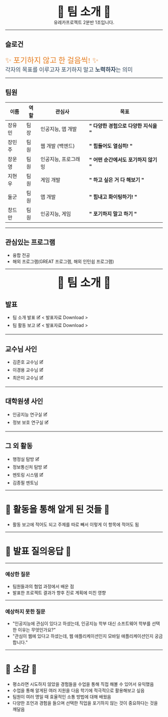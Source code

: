 <div align="center" style="font-size: 36px; font-weight: bold;">
💛 팀 소개 💛
</div>
<div align = "center">
유레카프로젝트 2분반 1조입니다.
</div>

---

## 슬로건
<link href="https://fonts.googleapis.com/css2?family=Playfair+Display&family=Roboto&family=Lobster&display=swap" rel="stylesheet">

<div style="font-family: 'Lobster', cursive; font-size: 24px; color: #e67e22;">
✨ 포기하지 않고 한 걸음씩! ✨
</div>

<div style="font-family: 'Roboto', sans-serif; font-size: 18px; color: #34495e;">
각자의 목표를 이루고자 포기하지 말고 <strong>노력하자</strong>는 의미
</div>


---

## 팀원
|  이름  | 역할 |       관심사        |                  목표                   |
|--------|------|---------------------|----------------------------------------|
| 장유민 | 팀장  |   인공지능, 앱 개발   | **" 다양한 경험으로 다양한 지식을 "** |
| 장민주 | 팀원  |   웹 개발 (백엔드)    |       **" 힘들어도 열심히! "**        |
| 장운영 | 팀원  | 인공지능, 프로그래밍  | **" 어떤 순간에서도 포기하지 않기 "**  |
| 지현우 | 팀원  |      게임 개발       |     **" 하고 싶은 거 다 해보기 "**     |
|  둘군  | 팀원  |       앱 개발        |      **" 힘내고 화이팅하기! "**       |
| 창드만 | 팀원  |    인공지능, 게임    |      **" 포기하지 말고 하기 "**        |  

---

## 관심있는 프로그램
- 융합 전공
- 해외 프로그램(GREAT 프로그램, 해외 인턴쉽 프로그램)

---

<div align="center" style="font-size: 36px; font-weight: bold;">
💛 팀 소개 💛
</div>

## 발표
- 팀 소개 발표 🗹  < 발표자료 Download >
- 팀 활동 보고 🗹  < 발표자료 Download >

---

## 교수님 사인
- 김준호 교수님 🗹 
- 이경용 교수님 🗹 
- 최은미 교수님 🗹 

---

## 대학원생 사인
- 인공지능 연구실 🗹 
- 정보 보호 연구실 🗹 

---

## 그 외 활동
- 행정실 탐방 🗹 
- 정보통신처 탐방 🗹 
- 멘토링 시스템 🗹 
 - 김종필 멘토님

---

# 💛 활동을 통해 알게 된 것들 💛
- 활동 보고에 적어도 되고 주제를 따로 빼서 이렇게 이 항목에 적어도 됨

---

# 💛 발표 질의응답 💛

---

### 예상한 질문
- 팀원들과의 협업 과정에서 배운 점
- 발표한 프로젝트 결과가 향후 진로 계획에 미친 영향

---

### 예상하지 못한 질문
- "인공지능에 관심이 있다고 하셨는데, 인공지능 학부 대신 소프트웨어 학부를 선택한 이유는 무엇인가요?"
- "관심이 웹에 있다고 하셨는데, 웹 애플리케이션인지 모바일 애플리케이션인지 궁금합니다."

---

# 💛 소감 💛
- 평소라면 시도하지 않았을 경험들을 수업을 통해 직접 해볼 수 있어서 유익했음
- 수업을 통해 알게된 여러 지원을 다음 학기에 적극적으로 활용해보고 싶음
- 팀원이 여러 명일 때 효율적인 소통 방법에 대해 배웠음
- 다양한 조언과 경험을 들으며 선택한 직업을 포기하지 않는 것이 중요하다는 것을 깨달음

